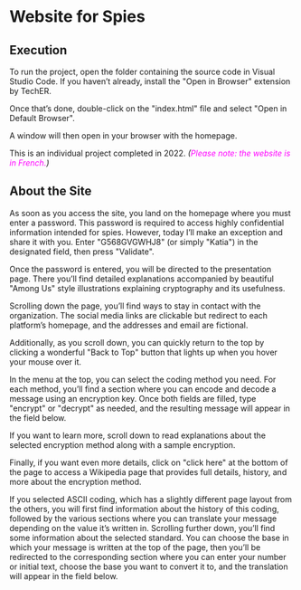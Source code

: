 # Website for Spies

## Execution

To run the project, open the folder containing the source code in Visual Studio Code. If you haven’t already, install the "Open in Browser" extension by TechER.

Once that’s done, double-click on the "index.html" file and select "Open in Default Browser".

A window will then open in your browser with the homepage.

This is an individual project completed in 2022. *(<span style="color: magenta;">Please note: the website is in French.</span>)*

## About the Site

As soon as you access the site, you land on the homepage where you must enter a password. This password is required to access highly confidential information intended for spies. However, today I’ll make an exception and share it with you. Enter "G568GVGWHJ8" (or simply "Katia") in the designated field, then press "Validate".

Once the password is entered, you will be directed to the presentation page. There you’ll find detailed explanations accompanied by beautiful "Among Us" style illustrations explaining cryptography and its usefulness.

Scrolling down the page, you’ll find ways to stay in contact with the organization. The social media links are clickable but redirect to each platform’s homepage, and the addresses and email are fictional.

Additionally, as you scroll down, you can quickly return to the top by clicking a wonderful "Back to Top" button that lights up when you hover your mouse over it.

In the menu at the top, you can select the coding method you need. For each method, you’ll find a section where you can encode and decode a message using an encryption key. Once both fields are filled, type "encrypt" or "decrypt" as needed, and the resulting message will appear in the field below.

If you want to learn more, scroll down to read explanations about the selected encryption method along with a sample encryption.

Finally, if you want even more details, click on "click here" at the bottom of the page to access a Wikipedia page that provides full details, history, and more about the encryption method.

If you selected ASCII coding, which has a slightly different page layout from the others, you will first find information about the history of this coding, followed by the various sections where you can translate your message depending on the value it’s written in. Scrolling further down, you’ll find some information about the selected standard. You can choose the base in which your message is written at the top of the page, then you’ll be redirected to the corresponding section where you can enter your number or initial text, choose the base you want to convert it to, and the translation will appear in the field below.
